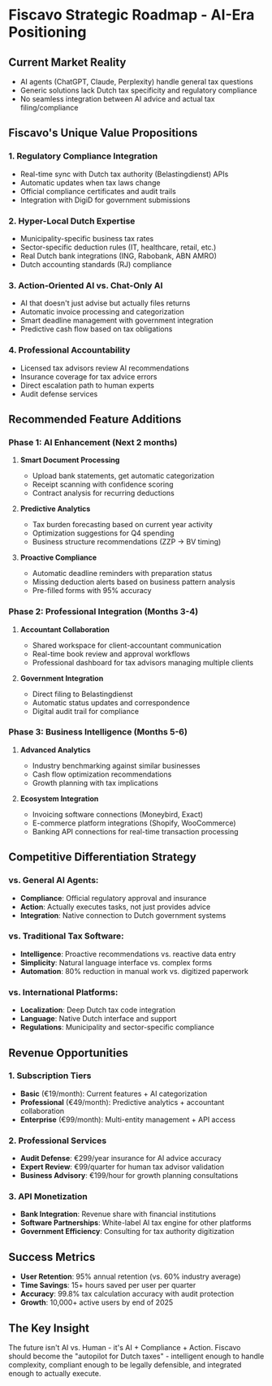 # Fiscavo Strategic Roadmap - AI-Era Positioning

## Current Market Reality
- AI agents (ChatGPT, Claude, Perplexity) handle general tax questions
- Generic solutions lack Dutch tax specificity and regulatory compliance
- No seamless integration between AI advice and actual tax filing/compliance

## Fiscavo's Unique Value Propositions

### 1. **Regulatory Compliance Integration**
- Real-time sync with Dutch tax authority (Belastingdienst) APIs
- Automatic updates when tax laws change
- Official compliance certificates and audit trails
- Integration with DigiD for government submissions

### 2. **Hyper-Local Dutch Expertise**
- Municipality-specific business tax rates
- Sector-specific deduction rules (IT, healthcare, retail, etc.)
- Real Dutch bank integrations (ING, Rabobank, ABN AMRO)
- Dutch accounting standards (RJ) compliance

### 3. **Action-Oriented AI vs. Chat-Only AI**
- AI that doesn't just advise but actually files returns
- Automatic invoice processing and categorization
- Smart deadline management with government integration
- Predictive cash flow based on tax obligations

### 4. **Professional Accountability**
- Licensed tax advisors review AI recommendations
- Insurance coverage for tax advice errors
- Direct escalation path to human experts
- Audit defense services

## Recommended Feature Additions

### Phase 1: AI Enhancement (Next 2 months)
1. **Smart Document Processing**
   - Upload bank statements, get automatic categorization
   - Receipt scanning with confidence scoring
   - Contract analysis for recurring deductions

2. **Predictive Analytics**
   - Tax burden forecasting based on current year activity
   - Optimization suggestions for Q4 spending
   - Business structure recommendations (ZZP → BV timing)

3. **Proactive Compliance**
   - Automatic deadline reminders with preparation status
   - Missing deduction alerts based on business pattern analysis
   - Pre-filled forms with 95% accuracy

### Phase 2: Professional Integration (Months 3-4)
1. **Accountant Collaboration**
   - Shared workspace for client-accountant communication
   - Real-time book review and approval workflows
   - Professional dashboard for tax advisors managing multiple clients

2. **Government Integration**
   - Direct filing to Belastingdienst
   - Automatic status updates and correspondence
   - Digital audit trail for compliance

### Phase 3: Business Intelligence (Months 5-6)
1. **Advanced Analytics**
   - Industry benchmarking against similar businesses
   - Cash flow optimization recommendations
   - Growth planning with tax implications

2. **Ecosystem Integration**
   - Invoicing software connections (Moneybird, Exact)
   - E-commerce platform integrations (Shopify, WooCommerce)
   - Banking API connections for real-time transaction processing

## Competitive Differentiation Strategy

### vs. General AI Agents:
- **Compliance**: Official regulatory approval and insurance
- **Action**: Actually executes tasks, not just provides advice
- **Integration**: Native connection to Dutch government systems

### vs. Traditional Tax Software:
- **Intelligence**: Proactive recommendations vs. reactive data entry
- **Simplicity**: Natural language interface vs. complex forms
- **Automation**: 80% reduction in manual work vs. digitized paperwork

### vs. International Platforms:
- **Localization**: Deep Dutch tax code integration
- **Language**: Native Dutch interface and support
- **Regulations**: Municipality and sector-specific compliance

## Revenue Opportunities

### 1. Subscription Tiers
- **Basic** (€19/month): Current features + AI categorization
- **Professional** (€49/month): Predictive analytics + accountant collaboration
- **Enterprise** (€99/month): Multi-entity management + API access

### 2. Professional Services
- **Audit Defense**: €299/year insurance for AI advice accuracy
- **Expert Review**: €99/quarter for human tax advisor validation
- **Business Advisory**: €199/hour for growth planning consultations

### 3. API Monetization
- **Bank Integration**: Revenue share with financial institutions
- **Software Partnerships**: White-label AI tax engine for other platforms
- **Government Efficiency**: Consulting for tax authority digitization

## Success Metrics
- **User Retention**: 95% annual retention (vs. 60% industry average)
- **Time Savings**: 15+ hours saved per user per quarter
- **Accuracy**: 99.8% tax calculation accuracy with audit protection
- **Growth**: 10,000+ active users by end of 2025

## The Key Insight
The future isn't AI vs. Human - it's AI + Compliance + Action. Fiscavo should become the "autopilot for Dutch taxes" - intelligent enough to handle complexity, compliant enough to be legally defensible, and integrated enough to actually execute.